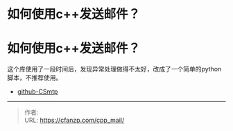 # 如何使用c++发送邮件？


<!--more-->
# 如何使用c++发送邮件？
这个库使用了一段时间后，发现异常处理做得不太好，改成了一个简单的python脚本，不推荐使用。
- [github-CSmtp](https://github.com/TiEngine/CSmtp.git)


---

> 作者:   
> URL: https://cfanzp.com/cpp_mail/  

